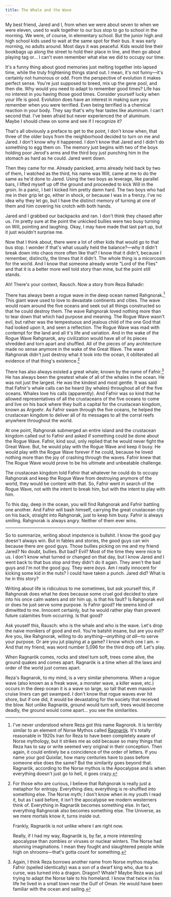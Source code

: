 ```yaml
---
title: The Whale and the Wave
---
```


My best friend, Jared and I, from when we were about seven to when we were eleven, used to walk together to our bus stop to go to school in the morning. We were, of course, in elementary school. But the junior high and high school kids used to wait at the same spot for their bus. It was early morning, no adults around. Most days it was peaceful. Kids would line their bookbags up along the street to hold their place in line, and then go about playing tag or... I can't even remember what else we did to occupy our time.

It's a funny thing about good memories just melting together into lapsed time, while the truly frightening things stand out. I mean, it's not funny—it's certainly not humorous or odd. From the perspective of evolution it makes perfect sense. You're just supposed to breed, mix up the gene pool, and then die. Why would you need to adapt to remember good times? Life has no interest in you having those good times. Consider yourself lucky when your life is good. Evolution does have an interest in making sure you remember when you were terrified. Even being terrified is a chemical reaction in your body. They say that's why fear tastes like aluminum. I can't second that. I've been afraid but never experienced the of aluminum. Maybe I should chew on some and see if I recognize it?

That's all obviously a preface to get to the point, I don't know when, that three of the older boys from the neighborhood decided to turn on me and Jared. I don't know why it happened. I don't know that Jared and I didn't do something to egg them on. The memory just begins with two of the boys holding poor Jerod's arms and the third boy just punching him in the stomach as hard as he could. Jared went down.

Then they came for me. Already panicked, arms already held back by two of them, I watched as the third, his name was Will, came at me to do the same as he'd done to Jared. Using the two boys as leverage, like parallel bars, I lifted myself up off the ground and proceeded to kick Will in the groin. In a panic, I bet I kicked him pretty damn hard. The two boys who had me in their grip let go, either in shock, or because I was in a frenzy. I've no idea why they let go, but I have the distinct memory of turning at one of them and him covering his crotch with both hands.

Jared and I grabbed our backpacks and ran. I don't think they chased after us. I'm pretty sure at the point the unkicked bullies were two busy turning on Will, pointing and laughing. Okay, I may have made that last part up, but it just wouldn't surprise me.

Now that I think about, there were a lot of other kids that would go to that bus stop. I wonder if that's what usually held the balance?—why it didn't break down into chaos more often like that? I know that it didn't, because I remember, distinctly, the times that it didn't. The whole thing is a micorcosm for the world. And I know that someone already wrote "Lord of the Flies" and that it is a better more well told story than mine, but the point still stands.

Ah! There's your context, Rausch. Now a story from Reza Bahadir:

There has always been a rogue wave in the deep ocean named Rahgnorak.[^25] This giant wave used to love to devastate continents and cities. The wave would roam around the five oceans and seek out all things constructed so that he could destroy them. The wave Rahgnorak loved nothing more than to tear down that which had purpose and meaning. The Rogue Wave wasn't evil, but rather was the tempestuous and jealous child of the one God that had looked upon it, and seen a reflection. The Rogue Wave was mad with contempt for the land and all it's life and variation. And in the wake of the Rogue Wave Rahgnarok, any civilization would have all of its pieces shredded and torn apart and shuffled. All of the pieces of any architecture made no sense anymore in the wake of the Great Wave. The wave Rahgnorak didn't just destroy what it took into the ocean, it obliterated all evidence of that thing's existence.[^26]

There has also always existed a great whale; known by the name of Fafnir.[^27] He has always been the greatest whale of all of the whales in the ocean. He was not just the largest. He was the kindest and most gentle. It was said that Fafnir's whale calls can be heard (by whales) throughout all of the five oceans. Whales love his calls (apparently). And Fafnir was so kind that he allowed representatives of all the crustaceans of the five oceans to come and live on his back where they built a capital for the crustacean kingdom, known as Argoehr. As Fafnir swam through the five oceans, he helped the crustacean kingdom to deliver all of its messages to all the corral reefs anywhere throughout the world.

At one point, Rahgnorak submerged an entire island and the crustacean kingdom called out to Fafnir and asked if something could be done about the Rogue Wave. Fafnir, kind soul, only replied that he would never fight the Great Wave. But, he would play with the Rogue Wave and keep it busy. He would play with the Rogue Wave forever if he could, because he loved nothing more than the joy of crashing through the waves. Fafnir knew that The Rogue Wave would prove to be his ultimate and unbeatable challenge.

The crustacean kingdom told Fafnir that whatever he could do to occupy Rahgnorak and keep the Rogue Wave from destroying anymore of the world, they would be content with that. So, Fafnir went in search of the Rogue Wave, not with the intent to break him, but with the intent to play with him.

To this day, deep in the ocean, you will find Rahgnorak and Fafnir battling one another. And Fafnir will bash himself, carrying the great crustacean city on his back, straight into Rahgnorak, just to keep him busy. Fafnir is always smiling. Rahgnorak is always angry. Neither of them ever wins.

* * *

So to summarize, writing about impotence is bullshit. I know the good guy doesn't always win. But in fables and stories, the good guys can win because there *are* good guys. Those bullies picking on me and my friend Jared? No doubt, bullies. But bad? Evil? Most of the time they were nice to us. I don't know what turned or changed on that day, but I know Jared and I went back to that bus stop and they didn't do it again. They aren't the bad guys and I'm not the good guy. They were *boys*. Am I really innocent for kicking some kid in the nuts? I could have taken a punch. Jared did? What is he in this story?

Writing about life is ridiculous to me sometimes, but ask yourself this, if Rahgnorak does what he does because some cruel god decided to stare into his once calm waters and stir him up, is that his fault? Is Rahgnorak evil or does he just serve some purpose. Is Fafnir good? He seems kind of dimwitted to me. Innocent certainly, but he would rather play than prevent future calamities from occurring. Is that good?

Ask youself this, Rausch: who is the whale and who is the wave. Let's drop the naive  monikers of good and evil. You're batshit insane, but are you evil? Are you, like Rahgnorak, willing to do anything—*anything at all*—to serve your purpose. Or are you jut playing at a game? I know which one I am. <- And that my friend, was word number 5,096 for the third drop off. Let's play.

[^25]: I've never understood where Reza got this name Ragnorok. It is terribly similar to an element of Norse Mythos called [Ragnarök](https://en.wikipedia.org/wiki/Ragnarök). It's totally reasonable in 1920s Iran for Reza to have been completely aware of Norse mythology, but it strikes me as odd because so many things that Reza has to say or write seemed very original in their conception. Then again, it could entirely be a coincidence of the order of letters. If you name your god Quixilar, how many centuries have to pass before someone else does the same? But the similarity goes beyond that. Ragnarök, according to the Norse mythos is the Apocalypse and is when everything doesn't just go to hell, it goes crazy.

When Ragnarök comes, rocks and steel turn soft, trees come alive, the ground quakes and comes apart. Ragnarök is a time when all the laws and order of the world just comes apart.

Reza's Ragnarok, to my mind, is a very similar phenomena. When a rogue wave (also known as a freak wave, a monster wave, a killer wave, etc.) occurs in the deep ocean it is a wave so large, so tall that even massive cruise liners can get swamped. I don't know that rogue waves ever hit shore, but if one did, it would be devastating for the society that received the blow. Not unlike Ragnarök, ground would turn soft, trees would become deadly, the ground would come apart... you see the similarities.

[^26]: For those who are curious, I believe that Rahgnorak is really just a metaphor for entropy. Everything dies; everything is re-shuffled into something else. The Norse myth; I don't know when in my youth I read it, but as I said before, it isn't the apocalypse we modern westerners think of. Everything in Ragnarök becomes something else. In fact, everything Rahgnorak also becomes something else. The Universe, as we mere mortals know it, turns inside out.

    Frankly, Ragnarök is not unlike where I am right now.

    Really, if I had my way, Ragnarök is, by far, a more interesting apocalypse than zombies or viruses or nuclear winters. The Norse had stunning imaginations. I mean they fought and slaughtered people while high on shrooms—that's gotta count for something.

[^27]: Again, I think Reza borrows another name from Norse mythos maybe. Fafnir (spelled identically) was a son of a dwarf king who, due to a curse, was turned into a dragon. Dragon? Whale? Maybe Reza was just trying to adapt the Norse tale to his homeland. I know that twice in his life he lived in a small town near the Gulf of Oman. He would have been familiar with the ocean and sailing.
